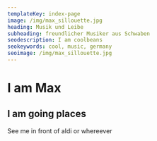 ```yaml
---
templateKey: index-page
image: /img/max_sillouette.jpg
heading: Musik und Leibe
subheading: freundlicher Musiker aus Schwaben
seodescription: I am coolbeans
seokeywords: cool, music, germany
seoimage: /img/max_sillouette.jpg
---
```

# I am Max
## I am going places

See me in front of aldi or whereever
